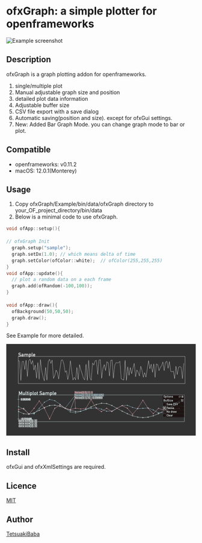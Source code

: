ofxGraph: a simple plotter for openframeworks
====
![Example screenshot](/ofxGraph.gif)
## Description
ofxGraph is a graph plotting addon for openframeworks.

1. single/multiple plot
2. Manual adjustable graph size and position
3. detailed plot data information
4. Adjustable buffer size
5. CSV file export with a save dialog
6. Automatic saving(position and size). except for ofxGui settings.
7. New: Added Bar Graph Mode. you can change graph mode to bar or plot.

## Compatible
* openframeworks: v0.11.2
* macOS: 12.0.1(Monterey)

## Usage
 1. Copy ofxGraph/Example/bin/data/ofxGraph directory to  your_OF_project_directory/bin/data
 2. Below is a minimal code to use ofxGraph.
```c++
void ofApp::setup(){

// ofxGraph Init
  graph.setup("sample");
  graph.setDx(1.0); // which means delta of time
  graph.setColor(ofColor::white);  // ofColor(255,255,255)
}
void ofApp::update(){
  // plot a random data on a each frame
  graph.add(ofRandom(-100,100));
}

void ofApp::draw(){
  ofBackground(50,50,50);
  graph.draw();
}
```

See Example for more detailed.

![Example screenshot](/screenshot.png)


## Install
ofxGui and ofxXmlSettings are required.

## Licence
[MIT](https://opensource.org/licenses/MIT)

## Author
[TetsuakiBaba](https://github.com/TetsuakiBaba)

